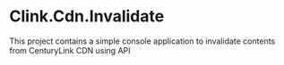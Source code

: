 # Clink.Cdn.Invalidate
This project contains a simple console application to invalidate contents from CenturyLink CDN using API
